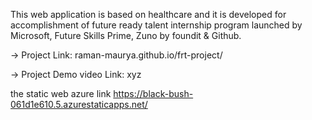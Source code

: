 This web application is based on healthcare and it is developed for accomplishment of future ready talent internship program launched by Microsoft, Future Skills Prime, Zuno by foundit & Github.

-> Project Link: raman-maurya.github.io/frt-project/

-> Project Demo video Link: xyz

the static web azure link https://black-bush-061d1e610.5.azurestaticapps.net/
